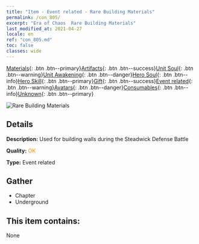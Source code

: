 ```yaml
---
title: "Item - Event related - Rare Building Materials"
permalink: /con_805/
excerpt: "Era of Chaos  Rare Building Materials"
last_modified_at: 2021-04-27
locale: en
ref: "con_805.md"
toc: false
classes: wide
---
```

 [Materials](/Items/){: .btn .btn--primary}[Artifacts](/Items/Artifacts/){: .btn .btn--success}[Unit Soul](/Items/UnitSoul/){: .btn .btn--warning}[Unit Awakening](/Items/UnitAwakening/){: .btn .btn--danger}[Hero Soul](/Items/HeroSoul/){: .btn .btn--info}[Hero Skill](/Items/HeroSkill/){: .btn .btn--primary}[Gift](/Items/Gift/){: .btn .btn--success}[Event related](/Items/Events/){: .btn .btn--warning}[Avatars](/Items/Avatars/){: .btn .btn--danger}[Consumables](/Items/Consumables/){: .btn .btn--info}[Unknown](/Items/Unknown/){: .btn .btn--primary}

 ![Rare Building Materials](/images/t/i_3063.png)

## Details
 **Description:** Used for building walls during the Steadwick Defense Battle

 **Quality:** <span style="color: #FF8C00">OK</span>

 **Type:** Event related

## Gather

*    Chapter 
*    Underground 

## This item contains:

  None

